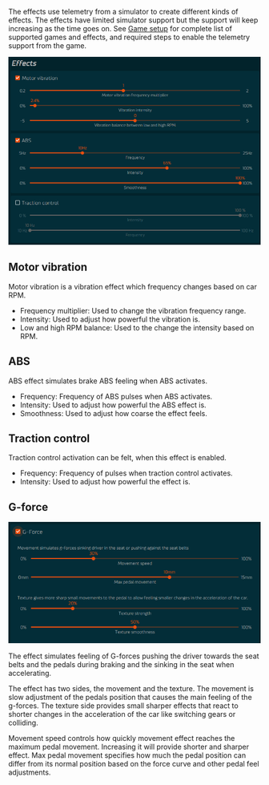 The effects use telemetry from a simulator to create different kinds of effects. The effects have limited simulator support but the support will keep increasing as the time goes on. See [Game setup](games/index.md) for complete list of supported games and effects, and required steps to enable the telemetry support from the game.

![](assets/effects.png)

## Motor vibration

Motor vibration is a vibration effect which frequency changes based on car RPM.

- Frequency multiplier: Used to change the vibration frequency range.
- Intensity: Used to adjust how powerful the vibration is.
- Low and high RPM balance: Used to the change the intensity based on RPM.

## ABS

ABS effect simulates brake ABS feeling when ABS activates.

- Frequency: Frequency of ABS pulses when ABS activates.
- Intensity: Used to adjust how powerful the ABS effect is.
- Smoothness: Used to adjust how coarse the effect feels.

## Traction control

Traction control activation can be felt, when this effect is enabled.

- Frequency: Frequency of pulses when traction control activates.
- Intensity: Used to adjust how powerful the effect is.

## G-force

![](assets/gforceeffect.png)

The effect simulates feeling of G-forces pushing the driver towards the seat belts and the pedals during braking and the sinking in the seat when accelerating.

The effect has two sides, the movement and the texture. The movement is slow adjustment of the pedals position that causes the main feeling of the g-forces. The texture side provides small sharper effects that react to shorter changes in the acceleration of the car like switching gears or colliding.

Movement speed controls how quickly movement effect reaches the maximum pedal movement. Increasing it will provide shorter and sharper effect. Max pedal movement specifies how much the pedal position can differ from its normal position based on the force curve and other pedal feel adjustments.

